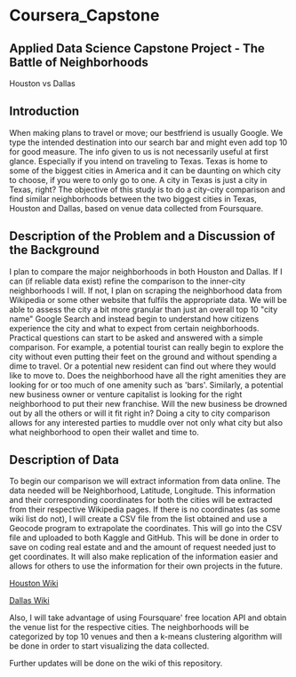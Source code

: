# Coursera_Capstone

## Applied Data Science Capstone Project - The Battle of Neighborhoods
Houston vs Dallas
## Introduction
When making plans to travel or move; our bestfriend is usually Google. We type the intended destination into our search bar and might even add top 10 for good measure. The info given to us is not necessarily useful at first glance. Especially if you intend on traveling to Texas. Texas is home to some of the biggest cities in America and it can be daunting on which city to choose, if you were to only go to one. A city in Texas is just a city in Texas, right? The objective of this study is to do a city-city comparison and find similar neighborhoods between the two biggest cities in Texas, Houston and Dallas, based on venue data collected from Foursquare.
## Description of the Problem and a Discussion of the Background
I plan to compare the major neighborhoods in both Houston and Dallas. If I can (if reliable data exist) refine the comparison to the inner-city neighborhoods I will. If not, I plan on scraping the neighborhood data from Wikipedia or some other website that fulfils the appropriate data. We will be able to assess the city a bit more granular than just an overall top 10 "city name" Google Search and instead begin to understand how citizens experience the city and what to expect from certain neighborhoods. Practical questions can start to be asked and answered with a simple comparison. For example, a potential tourist can really begin to explore the city without even putting their feet on the ground and without spending a dime to travel. Or a potential new resident can find out where they would like to move to. Does the neighborhood have all the right amenities they are looking for or too much of one amenity such as 'bars'. Similarly, a potential new business owner or venture capitalist is looking for the right neighborhood to put their new franchise. Will the new business be drowned out by all the others or will it fit right in? Doing a city to city comparison allows for any interested parties to muddle over not only what city but also what neighborhood to open their wallet and time to.

## Description of Data

To begin our comparison we will extract information from data online. The data needed will be Neighborhood, Latitude, Longitude.
This information and their corresponding coordinates for both the cities will be extracted from their respective Wikipedia pages. If there is no coordinates (as some wiki list do not), I will create a CSV file from the list obtained and use a Geocode program to extrapolate the coordinates. This will go into the CSV file and uploaded to both Kaggle and GitHub. This will be done in order to save on coding real estate and and the amount of request needed just to get coordinates. It will also make replication of the information easier and allows for others to use the information for their own projects in the future.

[Houston Wiki](https://en.wikipedia.org/wiki/List_of_Houston_neighborhoods)

[Dallas Wiki](https://en.wikipedia.org/wiki/List_of_neighborhoods_in_Dallas)

Also, I will take advantage of using Foursquare' free location API and obtain the venue list for the respective cities. The neighborhoods will be categorized by top 10 venues and then a k-means clustering algorithm will be done in order to start visualizing the data collected. 

Further updates will be done on the wiki of this repository.
